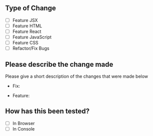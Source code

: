 ## Type of Change
- [ ] Feature JSX
- [ ] Feature HTML
- [ ] Feature React
- [ ] Feature JavaScript
- [ ] Feature CSS
- [ ] Refactor/Fix Bugs

## Please describe the change made

Please give a short description of the changes that were made below

- Fix:



- Feature:



## How has this been tested?

- [ ] In Browser
- [ ] In Console
